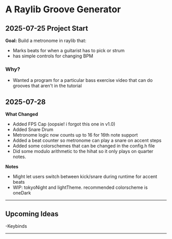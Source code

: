 # A Raylib Groove Generator

## 2025-07-25 Project Start
**Goal:** Build a metronome in raylib that:
- Marks beats for when a guitarist has to pick or strum
- has simple controls for changing BPM

### Why?
- Wanted a program for a particular bass exercise video that can do grooves that aren't in the tutorial

## 2025-07-28
**What Changed**
- Added FPS Cap (oopsie! i forgot this one in v1.0)
- Added Snare Drum
- Metronome logic now counts up to 16 for 16th note support
- Added a beat counter so metronome can play a snare on accent steps
- Added some colorschemes that can be changed in the config.h file
- Did some modulo arithmetic to the hihat so it only plays on quarter notes.

**Notes**
- Might let users switch between kick/snare during runtime for accent beats
- WIP: tokyoNight and lightTheme. recommended colorscheme is oneDark

---

## Upcoming Ideas
-Keybinds

---
